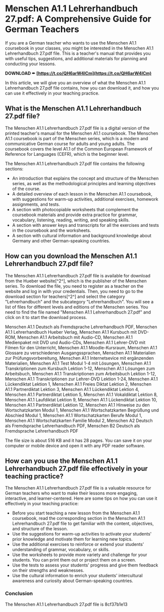 # Menschen A1.1 Lehrerhandbuch 27.pdf: A Comprehensive Guide for German Teachers
 
If you are a German teacher who wants to use the Menschen A1.1 coursebook in your classes, you might be interested in the Menschen A1.1 Lehrerhandbuch 27.pdf file. This is a teacher's manual that provides you with useful tips, suggestions, and additional materials for planning and conducting your lessons.
 
**DOWNLOAD ✒ [https://t.co/QH6arW4lCm](https://t.co/QH6arW4lCm)**


 
In this article, we will give you an overview of what the Menschen A1.1 Lehrerhandbuch 27.pdf file contains, how you can download it, and how you can use it effectively in your teaching practice.
 
## What is the Menschen A1.1 Lehrerhandbuch 27.pdf file?
 
The Menschen A1.1 Lehrerhandbuch 27.pdf file is a digital version of the printed teacher's manual for the Menschen A1.1 coursebook. The Menschen A1.1 coursebook is part of the Menschen series, which is a modern and communicative German course for adults and young adults. The coursebook covers the level A1.1 of the Common European Framework of Reference for Languages (CEFR), which is the beginner level.
 
The Menschen A1.1 Lehrerhandbuch 27.pdf file contains the following sections:
 
- An introduction that explains the concept and structure of the Menschen series, as well as the methodological principles and learning objectives of the course.
- A detailed overview of each lesson in the Menschen A1.1 coursebook, with suggestions for warm-up activities, additional exercises, homework assignments, and tests.
- A section with photocopiable worksheets that complement the coursebook materials and provide extra practice for grammar, vocabulary, listening, reading, writing, and speaking skills.
- A section with answer keys and transcripts for all the exercises and tests in the coursebook and the worksheets.
- A section with cultural information and background knowledge about Germany and other German-speaking countries.

## How can you download the Menschen A1.1 Lehrerhandbuch 27.pdf file?
 
The Menschen A1.1 Lehrerhandbuch 27.pdf file is available for download from the Hueber website[^2^], which is the publisher of the Menschen series. To download the file, you need to register as a teacher on the website and log in with your credentials. Then, you need to go to the download section for teachers[^2^] and select the category "Lehrerhandbuch" and the subcategory "Lehrerhandbuch". You will see a list of files for different levels and editions of the Menschen series. You need to find the file named "Menschen A1.1 Lehrerhandbuch 27.pdf" and click on it to start the download process.
 
Menschen A1.1 Deutsch als Fremdsprache Lehrerhandbuch PDF,  Menschen A1.1 Lehrerhandbuch Hueber Verlag,  Menschen A1.1 Kursbuch mit DVD-ROM,  Menschen A1.1 Arbeitsbuch mit Audio-CD,  Menschen A1.1 Medienpaket mit DVD und Audio-CDs,  Menschen A1.1 Lehrer-DVD mit Filmen für den Unterricht,  Menschen A1.1 Moodle-Kursraum,  Menschen A1.1 Glossare zu verschiedenen Ausgangssprachen,  Menschen A1.1 Materialien zur Prüfungsvorbereitung,  Menschen A1.1 Internetsevice mit ergänzenden Materialien,  Menschen A1.1 Test Modul 1-4 mit Lösungen,  Menschen A1.1 Transkriptionen zum Kursbuch Lektion 1-12,  Menschen A1.1 Lösungen zum Arbeitsbuch,  Menschen A1.1 Transkriptionen zum Arbeitsbuch Lektion 1-12,  Menschen A1.1 Transkriptionen zur Lehrer-DVD Lektion 1-24,  Menschen A1.1 Lückendiktat Lektion 1,  Menschen A1.1 Freies Diktat Lektion 2,  Menschen A1.1 Partnerdiktat Lektion 3,  Menschen A1.1 Lückendiktat Lektion 4,  Menschen A1.1 Partnerdiktat Lektion 5,  Menschen A1.1 Vokaldiktat Lektion 8,  Menschen A1.1 Laufdiktat Lektion 9,  Menschen A1.1 Lückendiktat Lektion 10,  Menschen A1.1 Partnerdiktat Lektion 12,  Menschen A1.1 Hinweise zu den Wortschatzkarten Modul 1,  Menschen A1.1 Wortschatzkarten Begrüßung und Abschied Modul 1,  Menschen A1.1 Wortschatzkarten Berufe Modul 1,  Menschen A1.1 Wortschatzkarten Familie Modul 2,  Menschen A2 Deutsch als Fremdsprache Lehrerhandbuch PDF,  Menschen B2 Deutsch als Fremdsprache Lehrerhandbuch PDF
 
The file size is about 516 KB and it has 28 pages. You can save it on your computer or mobile device and open it with any PDF reader software.
 
## How can you use the Menschen A1.1 Lehrerhandbuch 27.pdf file effectively in your teaching practice?
 
The Menschen A1.1 Lehrerhandbuch 27.pdf file is a valuable resource for German teachers who want to make their lessons more engaging, interactive, and learner-centered. Here are some tips on how you can use it effectively in your teaching practice:

- Before you start teaching a new lesson from the Menschen A1.1 coursebook, read the corresponding section in the Menschen A1.1 Lehrerhandbuch 27.pdf file to get familiar with the content, objectives, and structure of the lesson.
- Use the suggestions for warm-up activities to activate your students' prior knowledge and motivate them for learning new topics.
- Use the additional exercises to reinforce or extend your students' understanding of grammar, vocabulary, or skills.
- Use the worksheets to provide more variety and challenge for your students. You can print them out or project them on a screen.
- Use the tests to assess your students' progress and give them feedback on their strengths and weaknesses.
- Use the cultural information to enrich your students' intercultural awareness and curiosity about German-speaking countries.

### Conclusion
 
The Menschen A1.1 Lehrerhandbuch 27.pdf file is
 8cf37b1e13
 

